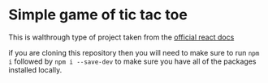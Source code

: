 # Simple game of tic tac toe
This is walthrough type of project taken from the [official react docs](https://reactjs.org/tutorial/tutorial.html#setup-for-the-tutorial)

if you are cloning this repository then you will need to make sure to run `npm i` followed by `npm i --save-dev` to make sure you have all of the packages installed locally.